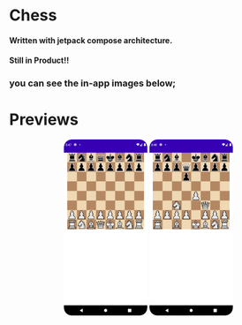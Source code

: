 # Chess

#### Written with jetpack compose architecture.
#### Still in Product!!

### **you can see the in-app images below;**

# Previews
<p align="center">
<img src="https://github.com/NeredesinFiruze/Chess/blob/master/app/src/main/res/drawable/screenshot1.png" width="30%" />  
<img src="https://github.com/NeredesinFiruze/Chess/blob/master/app/src/main/res/drawable/screenshot2.png" width="30%" />
</p>
